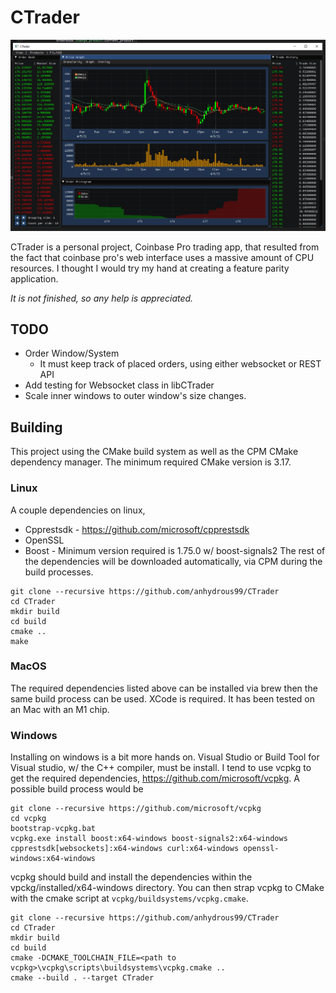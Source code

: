 # CTrader

<div align="center">
    <img src="images/CTrader.png">
</div>

CTrader is a personal project, Coinbase Pro trading app, that resulted from the fact that coinbase pro's web interface 
uses a massive amount of CPU resources. I thought I would try my hand at creating a feature
parity application. 

*It is not finished, so any help is appreciated.*

## TODO

* Order Window/System
    * It must keep track of placed orders, using either websocket or REST API
* Add testing for Websocket class in libCTrader
* Scale inner windows to outer window's size changes.

## Building
This project using the CMake build system as well as the CPM CMake dependency manager. 
The minimum required CMake version is 3.17.
### Linux 
A couple dependencies on linux,
* Cpprestsdk - https://github.com/microsoft/cpprestsdk
* OpenSSL
* Boost - Minimum version required is 1.75.0 w/ boost-signals2
The rest of the dependencies will be downloaded automatically,
  via CPM during the build processes.
```
git clone --recursive https://github.com/anhydrous99/CTrader
cd CTrader 
mkdir build
cd build
cmake ..
make
```
### MacOS
The required dependencies listed above can be installed via brew then the same build process can be used. XCode is required. 
It has been tested on an Mac with an M1 chip.

### Windows
Installing on windows is a bit more hands on. Visual Studio or Build Tool for Visual studio, w/ the C++ compiler, must be install. I tend to use vcpkg to get the required dependencies, https://github.com/microsoft/vcpkg.
A possible build process would be
```
git clone --recursive https://github.com/microsoft/vcpkg
cd vcpkg
bootstrap-vcpkg.bat
vcpkg.exe install boost:x64-windows boost-signals2:x64-windows cpprestsdk[websockets]:x64-windows curl:x64-windows openssl-windows:x64-windows
```
vcpkg should build and install the dependencies within the vpckg/installed/x64-windows directory. You can then strap vcpkg to CMake with the cmake script at `vcpkg/buildsystems/vcpkg.cmake`.
```
git clone --recursive https://github.com/anhydrous99/CTrader
cd CTrader
mkdir build
cd build
cmake -DCMAKE_TOOLCHAIN_FILE=<path to vcpkg>\vcpkg\scripts\buildsystems\vcpkg.cmake ..
cmake --build . --target CTrader
```